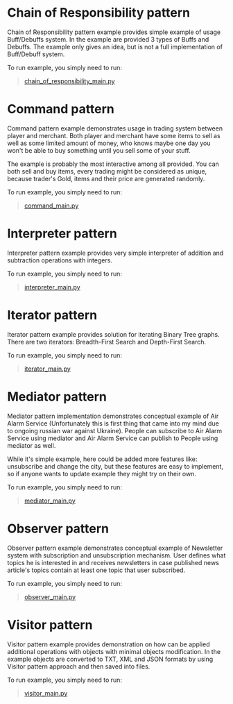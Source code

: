 # Chain of Responsibility pattern

Chain of Responsibility pattern example provides simple example of usage Buff/Debuffs system. In the example are provided 3 types of Buffs and Debuffs. The example only gives an idea, but is not a full implementation of Buff/Debuff system.

To run example, you simply need to run:

> [chain_of_responsibility_main.py](chain_of_responsibility/chain_of_responsibility_main.py)

# Command pattern

Command pattern example demonstrates usage in trading system between player and merchant. Both player and merchant have some items to sell as well as some limited amount of money, who knows maybe one day you won't be able to buy something until you sell some of your stuff.

The example is probably the most interactive among all provided. You can both sell and buy items, every trading might be considered as unique, because trader's Gold, items and their price are generated randomly.

To run example, you simply need to run:

> [command_main.py](command/command_main.py)

# Interpreter pattern

Interpreter pattern example provides very simple interpreter of addition and subtraction operations with integers.

To run example, you simply need to run:

> [interpreter_main.py](interpreter/interpreter_main.py)

# Iterator pattern

Iterator pattern example provides solution for iterating Binary Tree graphs. There are two iterators: Breadth-First Search and Depth-First Search.

To run example, you simply need to run:

> [iterator_main.py](iterator/iterator_main.py)

# Mediator pattern

Mediator pattern implementation demonstrates conceptual example of Air Alarm Service (Unfortunately this is first thing that came into my mind due to ongoing russian war against Ukraine). People can subscribe to Air Alarm Service using mediator and Air Alarm Service can publish to People using mediator as well.  

While it's simple example, here could be added more features like: unsubscribe and change the city, but these features are easy to implement, so if anyone wants to update example they might try on their own.

To run example, you simply need to run:

> [mediator_main.py](mediator/mediator_main.py)

# Observer pattern

Observer pattern example demonstrates conceptual example of Newsletter system with subscription and unsubscription mechanism. User defines what topics he is interested in and receives newsletters in case published news article's topics contain at least one topic that user subscribed.

To run example, you simply need to run:

> [observer_main.py](observer/observer_main.py)

# Visitor pattern

Visitor pattern example provides demonstration on how can be applied additional operations with objects with minimal objects modification. In the example objects are converted to TXT, XML and JSON formats by using Visitor pattern approach and then saved into files. 

To run example, you simply need to run:

> [visitor_main.py](visitor/visitor_main.py)
